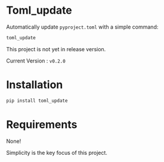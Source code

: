 # Toml_update

Automatically update `pyproject.toml` with a simple command:

```bash
toml_update
```

This project is not yet in release version.

Current Version : `v0.2.0`

# Installation

```bash
pip install toml_update
```

# Requirements

None! 

Simplicity is the key focus of this project.